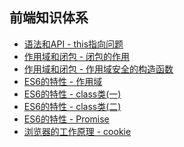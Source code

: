 <!--
 * @Author: zx
 * @Description: 
-->
## 前端知识体系


- [语法和API - this指向问题](https://github.com/N1kopapa/Blog/issues/1)
- [作用域和闭包 - 闭包的作用](https://github.com/N1kopapa/Blog/issues/2)
- [作用域和闭包 - 作用域安全的构造函数](https://github.com/N1kopapa/Blog/issues/4)
- [ES6的特性 - 作用域](https://github.com/N1kopapa/Blog/issues/3)
- [ES6的特性 - class类(一)](https://github.com/N1kopapa/Blog/issues/5)
- [ES6的特性 - class类(二)](https://github.com/N1kopapa/Blog/issues/7)
- [ES6的特性 - Promise](https://github.com/N1kopapa/Blog/issues/8)
- [浏览器的工作原理 - cookie](https://github.com/N1kopapa/Blog/issues/6)

